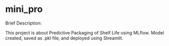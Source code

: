 # mini_pro
Brief Description:

This project is about Predictive Packaging of Shelf Life using MLflow. Model created, saved as .pkl file, and deployed using Streamlit.
